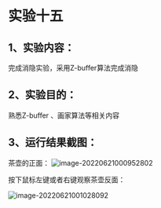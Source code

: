# 实验十五

## 1、实验内容：

完成消隐实验，采用Z-buffer算法完成消隐

## 2、实验目的：

熟悉Z-buffer 、画家算法等相关内容

## 3、运行结果截图：

茶壶的正面：
![image-20220621000952802](C:\Users\86135\AppData\Roaming\Typora\typora-user-images\image-20220621000952802.png)

按下鼠标左键或者右键观察茶壶反面：

![image-20220621001028092](C:\Users\86135\AppData\Roaming\Typora\typora-user-images\image-20220621001028092.png)